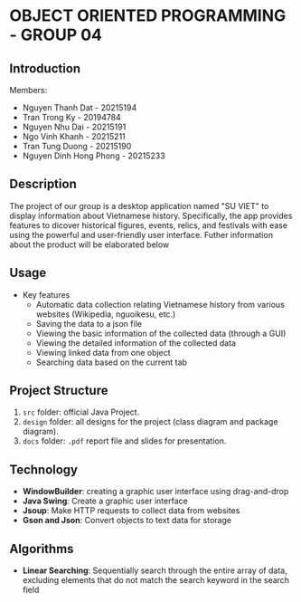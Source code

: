 # OBJECT ORIENTED PROGRAMMING - GROUP 04

## Introduction
Members:
- Nguyen Thanh Dat - 20215194
- Tran Trong Ky - 20194784
- Nguyen Nhu Dai - 20215191
- Ngo Vinh Khanh - 20215211
- Tran Tung Duong - 20215190
- Nguyen Dinh Hong Phong - 20215233

## Description
The project of our group is a desktop application named "SU VIET" to display information about Vietnamese history.
Specifically, the app provides features to dicover historical figures, events, relics, and festivals with
ease using the powerful and user-friendly user interface. Futher information about the product will be
elaborated below

## Usage
- Key features
    - Automatic data collection relating Vietnamese history from various websites (Wikipedia, nguoikesu, etc.)
    - Saving the data to a json file
    - Viewing the basic information of the collected data (through a GUI)
    - Viewing the detailed information of the collected data
    - Viewing linked data from one object
    - Searching data based on the current tab

## Project Structure
1. `src` folder: official Java Project.
2. `design` folder: all designs for the project (class diagram and package diagram).
3. `docs` folder: `.pdf` report file and slides for presentation.
   
## Technology
- **WindowBuilder**: creating a graphic user interface using drag-and-drop
- **Java Swing**: Create a graphic user interface
- **Jsoup**: Make HTTP requests to collect data from websites
- **Gson and Json**: Convert objects to text data for storage

## Algorithms
- **Linear Searching**: Sequentially search through the entire array of data, excluding elements that do not match the search keyword in the search field
